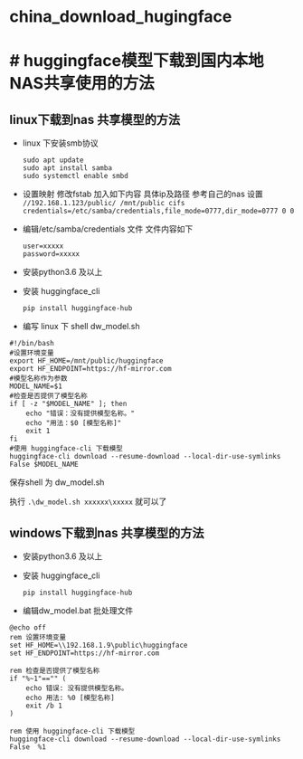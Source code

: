 # china_download_hugingface
# # huggingface模型下载到国内本地NAS共享使用的方法

## linux下载到nas 共享模型的方法

- linux 下安装smb协议
  
  ```
  sudo apt update
  sudo apt install samba
  sudo systemctl enable smbd
  ```
  
- 设置映射
  修改fstab 加入如下内容 具体ip及路径 参考自己的nas 设置 
  ```//192.168.1.123/public/ /mnt/public cifs credentials=/etc/samba/credentials,file_mode=0777,dir_mode=0777 0 0```
  
- 编辑/etc/samba/credentials 文件 文件内容如下
  
  ```
  user=xxxxx   
  password=xxxxx 
  ```
  
- 安装python3.6 及以上
  
- 安装 huggingface_cli
  
  ```
  pip install huggingface-hub
  ```
  
- 编写 linux 下 shell dw_model.sh
  

```
#!/bin/bash    
#设置环境变量
export HF_HOME=/mnt/public/huggingface
export HF_ENDPOINT=https://hf-mirror.com                                                                        
#模型名称作为参数                                                                     
MODEL_NAME=$1
#检查是否提供了模型名称                                                               
if [ -z "$MODEL_NAME" ]; then                                                          
    echo "错误：没有提供模型名称。"
    echo "用法：$0 [模型名称]"
    exit 1
fi                                                                                     
#使用 huggingface-cli 下载模型                                                        
huggingface-cli download --resume-download --local-dir-use-symlinks False $MODEL_NAME    
```

保存shell 为 dw_model.sh

执行 ``` .\dw_model.sh xxxxxx\xxxxx ``` 就可以了

## windows下载到nas 共享模型的方法

- 安装python3.6 及以上
  
- 安装 huggingface_cli
  
  ```
  pip install huggingface-hub
  ```
  
- 编辑dw_model.bat 批处理文件
  

```
@echo off
rem 设置环境变量
set HF_HOME=\\192.168.1.9\public\huggingface
set HF_ENDPOINT=https://hf-mirror.com

rem 检查是否提供了模型名称
if "%~1"=="" (
    echo 错误: 没有提供模型名称。
    echo 用法: %0 [模型名称]
    exit /b 1
)

rem 使用 huggingface-cli 下载模型
huggingface-cli download --resume-download --local-dir-use-symlinks False  %1
```

